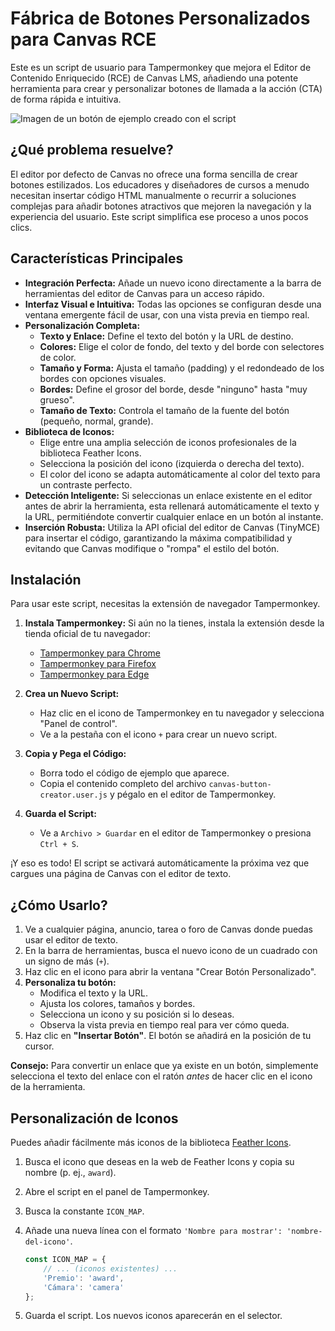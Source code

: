 # Fábrica de Botones Personalizados para Canvas RCE

Este es un script de usuario para Tampermonkey que mejora el Editor de Contenido Enriquecido (RCE) de Canvas LMS, añadiendo una potente herramienta para crear y personalizar botones de llamada a la acción (CTA) de forma rápida e intuitiva.

![Imagen de un botón de ejemplo creado con el script](https://i.imgur.com/gO5g5d8.png)

## ¿Qué problema resuelve?

El editor por defecto de Canvas no ofrece una forma sencilla de crear botones estilizados. Los educadores y diseñadores de cursos a menudo necesitan insertar código HTML manualmente o recurrir a soluciones complejas para añadir botones atractivos que mejoren la navegación y la experiencia del usuario. Este script simplifica ese proceso a unos pocos clics.

## Características Principales

* **Integración Perfecta:** Añade un nuevo icono directamente a la barra de herramientas del editor de Canvas para un acceso rápido.
* **Interfaz Visual e Intuitiva:** Todas las opciones se configuran desde una ventana emergente fácil de usar, con una vista previa en tiempo real.
* **Personalización Completa:**
    * **Texto y Enlace:** Define el texto del botón y la URL de destino.
    * **Colores:** Elige el color de fondo, del texto y del borde con selectores de color.
    * **Tamaño y Forma:** Ajusta el tamaño (padding) y el redondeado de los bordes con opciones visuales.
    * **Bordes:** Define el grosor del borde, desde "ninguno" hasta "muy grueso".
    * **Tamaño de Texto:** Controla el tamaño de la fuente del botón (pequeño, normal, grande).
* **Biblioteca de Iconos:**
    * Elige entre una amplia selección de iconos profesionales de la biblioteca Feather Icons.
    * Selecciona la posición del icono (izquierda o derecha del texto).
    * El color del icono se adapta automáticamente al color del texto para un contraste perfecto.
* **Detección Inteligente:** Si seleccionas un enlace existente en el editor antes de abrir la herramienta, esta rellenará automáticamente el texto y la URL, permitiéndote convertir cualquier enlace en un botón al instante.
* **Inserción Robusta:** Utiliza la API oficial del editor de Canvas (TinyMCE) para insertar el código, garantizando la máxima compatibilidad y evitando que Canvas modifique o "rompa" el estilo del botón.

## Instalación

Para usar este script, necesitas la extensión de navegador Tampermonkey.

1.  **Instala Tampermonkey:** Si aún no la tienes, instala la extensión desde la tienda oficial de tu navegador:
    * [Tampermonkey para Chrome](https://chrome.google.com/webstore/detail/tampermonkey/dhdgffkkebhmkfjojejmpbldmpobfkfo)
    * [Tampermonkey para Firefox](https://addons.mozilla.org/es/firefox/addon/tampermonkey/)
    * [Tampermonkey para Edge](https://microsoftedge.microsoft.com/addons/detail/tampermonkey/iikmkjmpaadaobahmlepeloendndfphd)

2.  **Crea un Nuevo Script:**
    * Haz clic en el icono de Tampermonkey en tu navegador y selecciona "Panel de control".
    * Ve a la pestaña con el icono `+` para crear un nuevo script.

3.  **Copia y Pega el Código:**
    * Borra todo el código de ejemplo que aparece.
    * Copia el contenido completo del archivo `canvas-button-creator.user.js` y pégalo en el editor de Tampermonkey.

4.  **Guarda el Script:**
    * Ve a `Archivo > Guardar` en el editor de Tampermonkey o presiona `Ctrl + S`.

¡Y eso es todo! El script se activará automáticamente la próxima vez que cargues una página de Canvas con el editor de texto.

## ¿Cómo Usarlo?

1.  Ve a cualquier página, anuncio, tarea o foro de Canvas donde puedas usar el editor de texto.
2.  En la barra de herramientas, busca el nuevo icono de un cuadrado con un signo de más (`+`).
3.  Haz clic en el icono para abrir la ventana "Crear Botón Personalizado".
4.  **Personaliza tu botón:**
    * Modifica el texto y la URL.
    * Ajusta los colores, tamaños y bordes.
    * Selecciona un icono y su posición si lo deseas.
    * Observa la vista previa en tiempo real para ver cómo queda.
5.  Haz clic en **"Insertar Botón"**. El botón se añadirá en la posición de tu cursor.

**Consejo:** Para convertir un enlace que ya existe en un botón, simplemente selecciona el texto del enlace con el ratón *antes* de hacer clic en el icono de la herramienta.

## Personalización de Iconos

Puedes añadir fácilmente más iconos de la biblioteca [Feather Icons](https://feathericons.com/).

1.  Busca el icono que deseas en la web de Feather Icons y copia su nombre (p. ej., `award`).
2.  Abre el script en el panel de Tampermonkey.
3.  Busca la constante `ICON_MAP`.
4.  Añade una nueva línea con el formato `'Nombre para mostrar': 'nombre-del-icono'`.

    ```javascript
    const ICON_MAP = {
        // ... (iconos existentes) ...
        'Premio': 'award',
        'Cámara': 'camera'
    };
    ```
5.  Guarda el script. Los nuevos iconos aparecerán en el selector.
